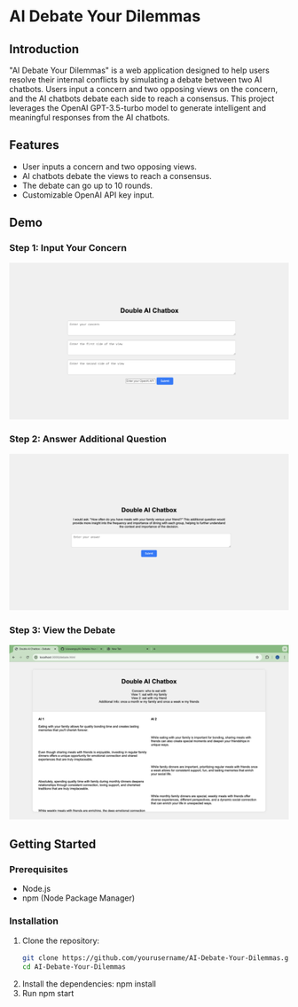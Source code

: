# AI Debate Your Dilemmas

## Introduction

"AI Debate Your Dilemmas" is a web application designed to help users resolve their internal conflicts by simulating a debate between two AI chatbots. Users input a concern and two opposing views on the concern, and the AI chatbots debate each side to reach a consensus. This project leverages the OpenAI GPT-3.5-turbo model to generate intelligent and meaningful responses from the AI chatbots.

## Features

- User inputs a concern and two opposing views.
- AI chatbots debate the views to reach a consensus.
- The debate can go up to 10 rounds.
- Customizable OpenAI API key input.

## Demo

### Step 1: Input Your Concern

![Step 1](demo_pic/DoubleAI_page1_demo.png)

### Step 2: Answer Additional Question

![Step 2](demo_pic/DoubleAI_page2_demo.png)

### Step 3: View the Debate

![Step 3](demo_pic/DoubleAI_page3_demo.png)

## Getting Started

### Prerequisites

- Node.js
- npm (Node Package Manager)

### Installation

1. Clone the repository:
   ```sh
   git clone https://github.com/yourusername/AI-Debate-Your-Dilemmas.git
   cd AI-Debate-Your-Dilemmas
2. Install the dependencies:
   npm install
3. Run
   npm start
